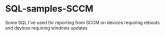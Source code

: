 # SQL-samples-SCCM
Some SQL I've used for reporting from SCCM on devices requiring reboots and devices requiring windows updates